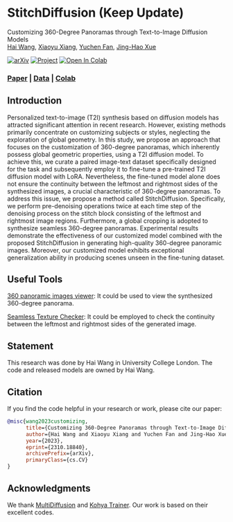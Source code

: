 # StitchDiffusion (Keep Update)
Customizing 360-Degree Panoramas through Text-to-Image Diffusion Models \
[Hai Wang](https://littlewhitesea.github.io/), [Xiaoyu Xiang](https://engineering.purdue.edu/people/xiaoyu.xiang.1), [Yuchen Fan](https://ychfan.github.io/), [Jing-Hao Xue](https://www.homepages.ucl.ac.uk/~ucakjxu/)

[![arXiv](https://img.shields.io/badge/arXiv-2310.18840-b31b1b.svg)](https://arxiv.org/abs/2310.18840)
[![Project](https://img.shields.io/badge/Project-Website-orange)](https://littlewhitesea.github.io/stitchdiffusion.github.io/)
[![Open In Colab](https://colab.research.google.com/assets/colab-badge.svg)](https://colab.research.google.com/github/littlewhitesea/StitchDiffusion/blob/main/StitchDiffusion_360_Panorama.ipynb)

### [Paper](https://arxiv.org/pdf/2310.18840.pdf) | [Data](https://drive.google.com/file/d/1Iq1cRqhggrf8zWf4fHwf2hxkpNVw4kdF/view?usp=drive_link) | [Colab](https://colab.research.google.com/github/littlewhitesea/StitchDiffusion/blob/main/StitchDiffusion_360_Panorama.ipynb) 

## Introduction

Personalized text-to-image (T2I) synthesis based on diffusion models has attracted significant attention in recent research. However, existing methods primarily concentrate on customizing subjects or styles, neglecting the exploration of global geometry. In this study, we propose an approach that focuses on the customization of 360-degree panoramas, which inherently possess global geometric properties, using a T2I diffusion model. To achieve this, we curate a paired image-text dataset specifically designed for the task and subsequently employ it to fine-tune a pre-trained T2I diffusion model with LoRA. Nevertheless, the fine-tuned model alone does not ensure the continuity between the leftmost and rightmost sides of the synthesized images, a crucial characteristic of 360-degree panoramas. To address this issue, we propose a method called StitchDiffusion. Specifically, we perform pre-denoising operations twice at each time step of the denoising process on the stitch block consisting of the leftmost and rightmost image regions. Furthermore, a global cropping is adopted to synthesize seamless 360-degree panoramas. Experimental results demonstrate the effectiveness of our customized model combined with the proposed StitchDiffusion in generating high-quality 360-degree panoramic images. Moreover, our customized model exhibits exceptional generalization ability in producing scenes unseen in the fine-tuning dataset.

## Useful Tools

[360 panoramic images viewer](https://renderstuff.com/tools/360-panorama-web-viewer/): It could be used to view the synthesized 360-degree panorama.

[Seamless Texture Checker](https://www.pycheung.com/checker/): It could be employed to check the continuity between the leftmost and rightmost sides of the generated image. 

## Statement

This research was done by Hai Wang in University College London. The code and released models are owned by Hai Wang.

## Citation
If you find the code helpful in your research or work, please cite our paper:
```Bibtex
@misc{wang2023customizing,
      title={Customizing 360-Degree Panoramas through Text-to-Image Diffusion Models}, 
      author={Hai Wang and Xiaoyu Xiang and Yuchen Fan and Jing-Hao Xue},
      year={2023},
      eprint={2310.18840},
      archivePrefix={arXiv},
      primaryClass={cs.CV}
}
```


## Acknowledgments
We thank [MultiDiffusion](https://github.com/omerbt/MultiDiffusion) and [Kohya Trainer](https://github.com/Linaqruf/kohya-trainer). Our work is based on their excellent codes.

